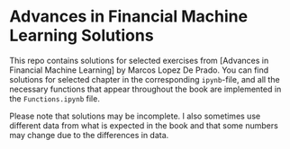 # Advances in Financial Machine Learning Solutions
This repo contains solutions for selected exercises from [Advances in Financial Machine Learning] by Marcos Lopez De Prado. You can find solutions for selected chapter in the corresponding `ipynb`-file, and all the necessary functions that appear throughout the book are implemented in the `Functions.ipynb` file.

Please note that solutions may be incomplete. I also sometimes use different data from what is expected in the book and that some numbers may change due to the differences in data.
